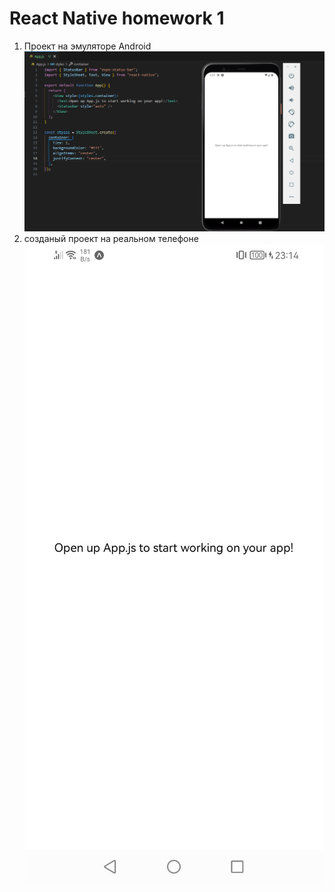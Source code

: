 # React Native homework 1

1. Проект на эмуляторе Android<br /> ![screenshot 1](./screens/Screenshot_1.png "Орк")
2. созданый проект на реальном телефоне<br /> ![screenshot 2](./screens/Screenshot_2.jpg "Орк")
